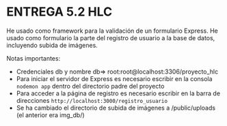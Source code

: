 # ENTREGA 5.2 HLC
He usado como framework para la validación de un formulario Express. He usado como
formulario la parte del registro de usuario a la base de datos, incluyendo subida de imágenes.

Notas importantes:
 - Credenciales db y nombre db=> root:root@localhost:3306/proyecto_hlc
 - Para iniciar el servidor de Express es necesario escribir en la consola ``` nodemon app ``` dentro del directorio padre del proyecto
 - Para acceder a la página de registro es necesario escribir en la barra de direcciones ``` http://localhost:3000/registro_usuario ```
 - Se ha cambiado el directorio de subida de imágenes a /public/uploads (el anterior era img_db/)